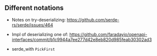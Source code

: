 ## Different notations

- Notes on try-deserializing:
  https://github.com/serde-rs/serde/issues/464

- Impl of deserializing one of:
  https://github.com/faradayio/openapi-interfaces/commit/b1c9944a7ee277d42e8eb820d985feab30302ad3

- serde_with `PickFirst`
